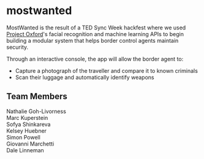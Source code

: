 # mostwanted
MostWanted is the result of a TED Sync Week hackfest where we used <a target="_blank" href="https://www.projectoxford.ai/">Project Oxford</a>'s facial recognition and machine learning APIs to begin building a modular system that helps border control agents maintain security. 
<p>
Through an interactive console, the app will allow the border agent to:
<ul>
<li>Capture a photograph of the traveller and compare it to known criminals
<li>Scan their luggage and automatically identify weapons
</ul>

<p>

<h2>Team Members</h2>
Nathalie Goh-Livorness<br>
Marc Kuperstein<br>
Sofya Shinkareva<br>
Kelsey Huebner<br>
Simon Powell<br>
Giovanni Marchetti<br>
Dale Linneman<br>


